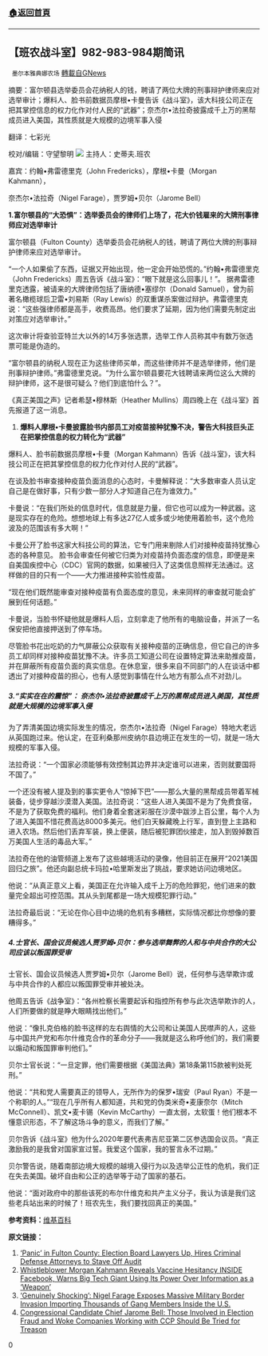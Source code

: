###  [:house:返回首頁](https://github.com/ourhimalayas/txt)
---

## 【班农战斗室】982-983-984期简讯
` 墨尔本雅典娜农场` [轉載自GNews](https://gnews.org/zh-hans/1282198/)

摘要：富尔顿县选举委员会花纳税人的钱，聘请了两位大牌的刑事辩护律师来应对选举审计；爆料人、脸书前数据员摩根•卡曼告诉《战斗室》，该大科技公司正在把其掌控信息的权力化作对付人民的“武器”；奈杰尔•法拉奇披露成千上万的黑帮成员进入美国，其性质就是大规模的边境军事入侵

翻译：七彩光

校对/编辑：守望黎明
![]()![](https://gnews-media-offload.s3.amazonaws.com/wp-content/uploads/2021/05/29212021/image1-6.png)
主持人：史蒂夫.班农

嘉宾：约翰•弗雷德里克（John Fredericks），摩根•卡曼（Morgan Kahmann），

奈杰尔•法拉奇（Nigel Farage），贾罗姆•贝尔（Jarome Bell）

**1.富尔顿县的“大恐惧”：选举委员会的律师们上场了，花大价钱雇来的大牌刑事律师应对选举审计**

富尔顿县（Fulton County）选举委员会花纳税人的钱，聘请了两位大牌的刑事辩护律师来应对选举审计。

“一个人如果偷了东西，证据又开始出现，他一定会开始恐慌的。”约翰•弗雷德里克（John Fredericks）周五告诉《战斗室》：“眼下就是这么回事儿！”。 据弗雷德里克透露，被请来的大牌律师包括了唐纳德•塞缪尔（Donald Samuel），曾为前著名橄榄球后卫雷•刘易斯（Ray Lewis）的双重谋杀案做过辩护。弗雷德里克说：“这些强律师都是高手，收费高昂。他们要求了延期，因为他们需要先制定出对策应对选举审计。”

这次审计将查验亚特兰大以外的14万多张选票，选举工作人员称其中有数万张选票可能是伪造的。

“富尔顿县的纳税人现在正为这些律师买单，而这些律师并不是选举律师，他们是刑事辩护律师。”弗雷德里克说。“为什么富尔顿县要花大钱聘请来两位这么大牌的辩护律师，这不是很可疑么？他们到底怕什么？”。

《真正美国之声》记者希瑟•穆林斯（Heather Mullins）周四晚上在《战斗室》首先报道了这一消息。

1. **爆料人摩根•卡曼披露脸书内部员工对疫苗接种犹豫不决，警告大科技巨头正在把掌控信息的权力转化为“武器”**


爆料人、脸书前数据员摩根•卡曼（Morgan Kahmann）告诉《战斗室》，该大科技公司正在把其掌控信息的权力化作对付人民的“武器”。

在谈及脸书审查接种疫苗负面消息的心态时，卡曼解释说：“大多数审查人员认定自己是在做好事，只有少数一部分人才知道自己在为谁效力。”

卡曼说：“在我们所处的信息时代，信息就是力量，但它也可以成为一种武器。这是现实存在的危险。想想地球上有多达27亿人或多或少地使用着脸书，这个危险波及的范围该有多大啊！”

卡曼公开了脸书这家大科技公司的算法，它专门用来剔除人们对接种疫苗持犹豫心态的各种意见。 脸书会审查任何被它归类为对疫苗持负面态度的信息，即便是来自美国疾控中心（CDC）官网的数据，如果被归入了这类信息照样无法通过。这样做的目的只有一个——大力推进接种实验性疫苗。

“现在他们既然能审查对接种疫苗有负面态度的意见，未来同样的审查就可能会扩展到任何话题。”

卡曼说，当脸书怀疑他就是爆料人后，立刻拿走了他所有的电脑设备，并派了一名保安把他直接押送到了停车场。

尽管脸书花出吃奶的力气屏蔽公众获取有关接种疫苗的正确信息，但它自己的许多员工却同样对接种疫苗犹豫不决。许多员工知道公司在设置特定算法来助推疫苗，并在屏蔽所有疫苗负面的真实信息。在休息室，很多来自不同部门的人在谈话中都透出了对接种疫苗的担心，也有人感觉到事情在什么地方有那么点不对劲儿。

##### **3.“实实在在的震惊”： 奈杰尔•法拉奇披露成千上万的黑帮成员进入美国，其性质就是大规模的边境军事入侵**

为了弄清美国边境实际发生的情况，奈杰尔•法拉奇（Nigel Farage）特地大老远从英国跑过来。他认定，在亚利桑那州皮纳尔县边境正在发生的一切，就是一场大规模的军事入侵。

法拉奇说：“一个国家必须能够有效控制其边界并决定谁可以进来，否则就要国将不国了。”

一个还没有被人提及到的事实更令人“惊掉下巴”——那么大量的黑帮成员带着军械装备，徒步穿越沙漠潜入美国。法拉奇说：“这些人进入美国不是为了免费食宿，不是为了获取免费的福利。他们身着全套迷彩服在沙漠中跋涉上百公里，每个人为了进入美国不惜花费高达8000多美元。他们白天躲藏晚上行军，直到登上主路和进入农场。然后他们丢弃军装，换上便装，随后被犯罪团伙接走，加入到毁掉数百万美国人生活的毒品大军。”

法拉奇在他的油管频道上发布了这些越境活动的录像，他目前正在展开“2021美国回归之旅”。他还向副总统卡玛拉•哈里斯发出了挑战，要求她访问边境地区。

他说：“从真正意义上看，美国正在允许输入成千上万的危险罪犯，他们进来的数量完全超出可控范围。其从头到尾都是一场大规模犯罪行动。”

法拉奇最后说：“无论在你心目中边境的危机有多糟糕，实际情况都比你想像的要糟得多。”

##### **4.士官长、国会议员候选人贾罗姆•贝尔：参与选举舞弊的人和与中共合作的大公司应该以叛国罪受审**

士官长、国会议员候选人贾罗姆•贝尔（Jarome Bell）说，任何参与选举欺诈或与中共合作的人都应以叛国罪受审并被处决。

他周五告诉《战争室》：“各州检察长需要起诉和指控所有参与此次选举欺诈的人，人们所要做的就是睁大眼睛找出他们。”

他说：“像扎克伯格的脸书这样的左右舆情的大公司和让美国人民噤声的人，这些与中国共产党和布尔什维克合作的革命分子——我就是这么称呼他们的，我们需要以煽动和叛国罪审判他们。”

贝尔士官长说：“一旦定罪，他们需要根据《美国法典》第18条第115款被判处死刑。”

他说：“共和党人需要真正的领导人，无所作为的保罗•瑞安（Paul Ryan）不是一个称职的人。”“现在几乎所有人都知道，共和党的伪类米奇•麦康奈尔（Mitch McConnell）、凯文•麦卡锡（Kevin McCarthy）一直太弱，太软蛋！他们根本不懂意识形态，不了解这场斗争的意义，而我们了解。”

贝尔告诉《战斗室》他为什么2020年要代表弗吉尼亚第二区参选国会议员。“真正激励我的是我曾对国家宣过誓。我爱这个国家，我的誓言永不过期。”

贝尔警告说，随着南部边境大规模的越境入侵行为以及选举公正性的危机，我们正在失去美国。破坏自由和公正的选举等于动了国家的基石。

他说：“面对政府中的那些该死的布尔什维克和共产主义分子，我认为该是我们这些老兵站出来的时候了！班农先生，我们要找回真正的美国。”

**参考资料：**[维基百科](https://www.wikipedia.org/)

**原文链接：**

1. [‘Panic’ in Fulton County: Election Board Lawyers Up, Hires Criminal Defense Attorneys to Stave Off Audit](https://warroom.org/2021/05/28/panic-in-fulton-county-election-board-lawyers-up-hires-criminal-defense-attorneys-to-stave-off-audit/)
2. [Whistleblower Morgan Kahmann Reveals Vaccine Hesitancy INSIDE Facebook, Warns Big Tech Giant Using Its Power Over Information as a ‘Weapon’](https://warroom.org/2021/05/28/whistleblower-morgan-kahmann-reveals-vaccine-hesitancy-inside-facebook-warns-big-tech-giant-using-its-power-over-information-as-a-weapon/)
3. [‘Genuinely Shocking’: Nigel Farage Exposes Massive Military Border Invasion Importing Thousands of Gang Members Inside the U.S.](https://warroom.org/2021/05/28/genuinely-shocking-nigel-farage-exposes-massive-military-border-invasion-importing-thousands-of-gang-members-inside-the-u-s/)
4. [Congressional Candidate Chief Jarome Bell: Those Involved in Election Fraud and Woke Companies Working with CCP Should Be Tried for Treason](https://warroom.org/2021/05/28/congressional-candidate-chief-jarome-bell-those-involved-in-election-fraud-and-woke-companies-working-with-ccp-should-be-tried-for-treason/)




0
